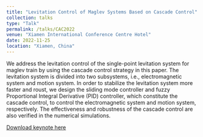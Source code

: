 ```yaml
---
title: "Levitation Control of Maglev Systems Based on Cascade Control"
collection: talks
type: "Talk"
permalink: /talks/CAC2022
venue: "Xiamen International Conference Centre Hotel"
date: 2022-11-25
location: "Xiamen, China"
---
```


We address the levitation control of the single-point levitation system for maglev train by using the cascade control strategy in this paper. The levitation system is divided into two subsystems, i.e., electromagnetic system and motion system. In order to stabilize the levitation system more faster and roust, we design the sliding mode controller and fuzzy Proportional Integral Derivative (PID) controller, which constitute the cascade control, to control the electromagnetic system and motion system, respectively. The effectiveness and robustness of the cascade control are also verified in the numerical simulations.

[Download keynote here](http://wenjie015.github.io/files/CAC2022PPT.pdf)
